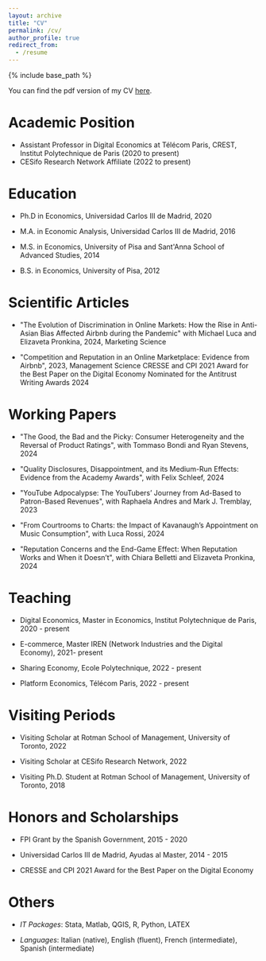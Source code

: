 ```yaml
---
layout: archive
title: "CV"
permalink: /cv/
author_profile: true
redirect_from:
  - /resume
---
```


{% include base_path %}

You can find the pdf version of my CV <a href="https://drive.google.com/file/d/1MW8h-dE0Fe1HuT3FZsGMBfuC5PlZvKrl/view?usp=sharing">here</a>.


Academic Position
======

* Assistant Professor in Digital Economics at Télécom Paris, CREST, Institut Polytechnique de Paris (2020 to present)
* CESifo Research Network Affiliate (2022 to present)
 
Education
======

* Ph.D in Economics, Universidad Carlos III de Madrid, 2020
  
* M.A. in Economic Analysis, Universidad Carlos III de Madrid, 2016

* M.S. in Economics, University of Pisa and Sant'Anna School of Advanced Studies, 2014

* B.S. in Economics, University of Pisa, 2012

Scientific Articles
======

* "The Evolution of Discrimination in Online Markets: How the Rise in Anti-Asian Bias Affected Airbnb during the Pandemic" with Michael Luca and Elizaveta Pronkina, 2024, Marketing Science  

* "Competition and Reputation in an Online Marketplace: Evidence from Airbnb", 2023, Management Science
  CRESSE and CPI 2021 Award for the Best Paper on the Digital Economy
  Nominated for the Antitrust Writing Awards 2024 


Working Papers
======

* "The Good, the Bad and the Picky: Consumer Heterogeneity and the Reversal of Product Ratings", with Tommaso Bondi and Ryan Stevens, 2024

* "Quality Disclosures, Disappointment, and its Medium-Run Effects: Evidence from the Academy Awards", with Felix Schleef, 2024

* "YouTube Adpocalypse: The YouTubers’ Journey from Ad-Based to Patron-Based Revenues", with Raphaela Andres and Mark J. Tremblay, 2023

* "From Courtrooms to Charts: the Impact of Kavanaugh’s Appointment on Music Consumption", with Luca Rossi, 2024

* "Reputation Concerns and the End-Game Effect: When Reputation Works and When it Doesn’t", with Chiara Belletti and Elizaveta Pronkina, 2024

Teaching
======

* Digital Economics, Master in Economics, Institut Polytechnique de Paris, 2020 - present

* E-commerce, Master IREN (Network Industries and the Digital Economy), 2021- present

* Sharing Economy, Ecole Polytechnique, 2022 - present 

* Platform Economics, Télécom Paris, 2022 - present

Visiting Periods
======

* Visiting Scholar at Rotman School of Management, University of Toronto, 2022
  
* Visiting Scholar at CESifo Research Network, 2022
  
* Visiting Ph.D. Student at Rotman School of Management, University of Toronto, 2018

Honors and Scholarships
======

* FPI Grant by the Spanish Government, 2015 - 2020

* Universidad Carlos III de Madrid, Ayudas al Master, 2014 - 2015

* CRESSE and CPI 2021 Award for the Best Paper on the Digital Economy

Others
======

 * <i>IT Packages</i>: Stata, Matlab, QGIS, R, Python, LATEX
 
* <i>Languages</i>: Italian (native), English (fluent), French (intermediate), Spanish (intermediate)


